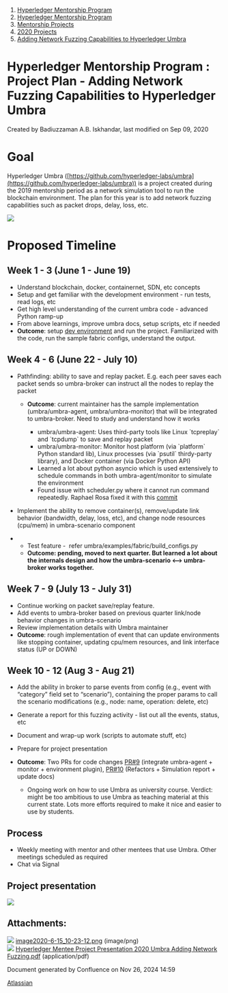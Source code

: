 1. [Hyperledger Mentorship Program](index.html)
2. [Hyperledger Mentorship Program](Hyperledger-Mentorship-Program_21954571.html)
3. [Mentorship Projects](Mentorship-Projects_21954604.html)
4. [2020 Projects](2020-Projects_21963347.html)
5. [Adding Network Fuzzing Capabilities to Hyperledger Umbra](Adding-Network-Fuzzing-Capabilities-to-Hyperledger-Umbra_21963385.html)

# Hyperledger Mentorship Program : Project Plan - Adding Network Fuzzing Capabilities to Hyperledger Umbra

Created by Badiuzzaman A.B. Iskhandar, last modified on Sep 09, 2020

# Goal

Hyperledger Umbra ([https://github.com/hyperledger-labs/umbra](https://github.com/hyperledger-labs/umbra)) is a project created during the 2019 mentorship period as a network simulation tool to run the blockchain environment. The plan for this year is to add network fuzzing capabilities such as packet drops, delay, loss, etc.

![](attachments/21956434/21963787.png?height=400)

# Proposed Timeline

## Week 1 - 3 (June 1 - June 19)

- Understand blockchain, docker, containernet, SDN, etc concepts
- Setup and get familiar with the development environment - run tests, read logs, etc
- Get high level understanding of the current umbra code - advanced Python ramp-up
- From above learnings, improve umbra docs, setup scripts, etc if needed
- **Outcome**: setup [dev environment](https://github.com/banoris/umbra/) and run the project. Familiarized with the code, run the sample fabric configs, understand the output.

## Week 4 - 6 (June 22 - July 10)

- Pathfinding: ability to save and replay packet. E.g. each peer saves each packet sends so umbra-broker can instruct all the nodes to replay the packet
  
  - **Outcome**: current maintainer has the sample implementation (umbra/umbra-agent, umbra/umbra-monitor) that will be integrated to umbra-broker. Need to study and understand how it works
    
    - umbra/umbra-agent: Uses third-party tools like Linux \`tcpreplay\` and \`tcpdump\` to save and replay packet
    - umbra/umbra-monitor: Monitor host platform (via \`platform\` Python standard lib), Linux processes (via \`psutil\` thirdy-party library), and Docker container (via Docker Python API)
    - Learned a lot about python asyncio which is used extensively to schedule commands in both umbra-agent/monitor to simulate the environment
    - Found issue with scheduler.py where it cannot run command repeatedly. Raphael Rosa fixed it with this [commit](https://github.com/raphaelvrosa/umbra/commit/78ee22b5f73af70d83b8e6f671853a96274c0692)
- Implement the ability to remove container(s), remove/update link behavior (bandwidth, delay, loss, etc), and change node resources (cpu/mem) in umbra-scenario component
- - Test feature -  refer umbra/examples/fabric/build\_configs.py
  - **Outcome: pending, moved to next quarter. But learned a lot about the internals design and how the umbra-scenario &lt;--&gt; umbra-broker works together.**

## Week 7 - 9 (July 13 - July 31)

- Continue working on packet save/replay feature.
- Add events to umbra-broker based on previous quarter link/node behavior changes in umbra-scenario
- Review implementation details with Umbra maintainer
- **Outcome**: rough implementation of event that can update environments like stopping container, updating cpu/mem resources, and link interface status (UP or DOWN)

## Week 10 - 12 (Aug 3 - Aug 21)

- Add the ability in broker to parse events from config (e.g., event with “category” field set to “scenario”), containing the proper params to call the scenario modifications (e.g., node: name, operation: delete, etc)
- Generate a report for this fuzzing activity - list out all the events, status, etc
- Document and wrap-up work (scripts to automate stuff, etc)
- Prepare for project presentation
- **Outcome**: Two PRs for code changes [PR#9](https://github.com/hyperledger-labs/umbra/pull/9) (integrate umbra-agent + monitor + environment plugin), [PR#10](https://github.com/hyperledger-labs/umbra/pull/10) (Refactors + Simulation report + update docs)
  
  - Ongoing work on how to use Umbra as university course. Verdict: might be too ambitious to use Umbra as teaching material at this current state. Lots more efforts required to make it nice and easier to use by students.

## Process

- Weekly meeting with mentor and other mentees that use Umbra. Other meetings scheduled as required
- Chat via Signal

## Project presentation

[![](attachments/thumbnails/21956434/21963996)](attachments/21956434/21963996.pdf)

## Attachments:

![](images/icons/bullet_blue.gif) [image2020-6-15\_10-23-12.png](attachments/21956434/21963787.png) (image/png)  
![](images/icons/bullet_blue.gif) [Hyperledger Mentee Project Presentation 2020 Umbra Adding Network Fuzzing.pdf](attachments/21956434/21963996.pdf) (application/pdf)

Document generated by Confluence on Nov 26, 2024 14:59

[Atlassian](http://www.atlassian.com/)
